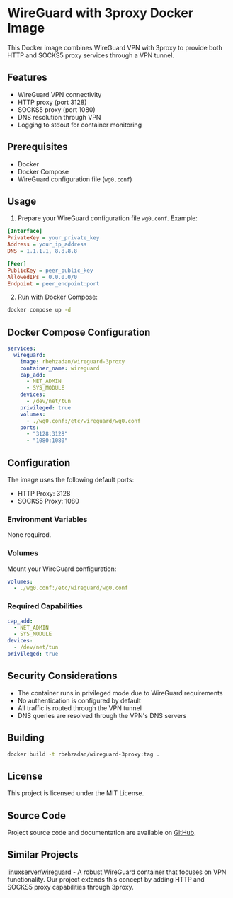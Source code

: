 # WireGuard with 3proxy Docker Image

This Docker image combines WireGuard VPN with 3proxy to provide both HTTP and SOCKS5 proxy services through a VPN tunnel.

## Features

- WireGuard VPN connectivity
- HTTP proxy (port 3128)
- SOCKS5 proxy (port 1080)
- DNS resolution through VPN
- Logging to stdout for container monitoring

## Prerequisites

- Docker
- Docker Compose
- WireGuard configuration file (`wg0.conf`)

## Usage

1. Prepare your WireGuard configuration file `wg0.conf`. Example:
```ini
[Interface]
PrivateKey = your_private_key
Address = your_ip_address
DNS = 1.1.1.1, 8.8.8.8

[Peer]
PublicKey = peer_public_key
AllowedIPs = 0.0.0.0/0
Endpoint = peer_endpoint:port
```

2. Run with Docker Compose:
```bash
docker compose up -d
```

## Docker Compose Configuration

```yaml
services:
  wireguard:
    image: rbehzadan/wireguard-3proxy
    container_name: wireguard
    cap_add:
      - NET_ADMIN
      - SYS_MODULE
    devices:
      - /dev/net/tun
    privileged: true
    volumes:
      - ./wg0.conf:/etc/wireguard/wg0.conf
    ports:
      - "3128:3128"
      - "1080:1080"
```

## Configuration

The image uses the following default ports:
- HTTP Proxy: 3128
- SOCKS5 Proxy: 1080

### Environment Variables
None required.

### Volumes
Mount your WireGuard configuration:
```yaml
volumes:
  - ./wg0.conf:/etc/wireguard/wg0.conf
```

### Required Capabilities
```yaml
cap_add:
  - NET_ADMIN
  - SYS_MODULE
devices:
  - /dev/net/tun
privileged: true
```

## Security Considerations

- The container runs in privileged mode due to WireGuard requirements
- No authentication is configured by default
- All traffic is routed through the VPN tunnel
- DNS queries are resolved through the VPN's DNS servers

## Building

```bash
docker build -t rbehzadan/wireguard-3proxy:tag .
```

## License

This project is licensed under the MIT License.

## Source Code
Project source code and documentation are available on [GitHub](https://github.com/rbehzadan/wireguard-3proxy-docker).

## Similar Projects
[linuxserver/wireguard](https://hub.docker.com/r/linuxserver/wireguard) - A robust WireGuard container that focuses on VPN functionality. Our project extends this concept by adding HTTP and SOCKS5 proxy capabilities through 3proxy.
